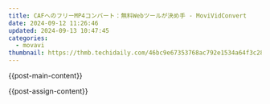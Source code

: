 ```yaml
---
title: CAFへのフリーMP4コンバート：無料Webツールが決め手 - MoviVidConvert
date: 2024-09-12 11:26:46
updated: 2024-09-13 10:47:45
categories:
  - movavi
thumbnail: https://thmb.techidaily.com/46bc9e67353768ac792e1534a64f3c2875130c736cfcb08614e4c3a629de687e.jpg
---
```


{{post-main-content}}

<ins class="adsbygoogle"
     style="display:block"
     data-ad-format="autorelaxed"
     data-ad-client="ca-pub-7571918770474297"
     data-ad-slot="1223367746"></ins>

{{post-assign-content}}

<ins class="adsbygoogle"
     style="display:block"
     data-ad-client="ca-pub-7571918770474297"
     data-ad-slot="8358498916"
     data-ad-format="auto"
     data-full-width-responsive="true"></ins>
